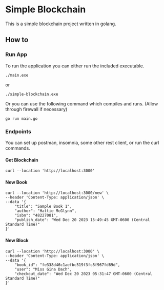 # Simple Blockchain
This is a simple blockchain project written in golang.

## How to

### Run App
To run the application you can either run the included executable.
```shell
./main.exe
```
or
```shell
./simple-blockchain.exe
```
Or you can use the following command which compiles and runs. (Allow through firewall if necessary)
```shell
go run main.go
```

### Endpoints
You can set up postman, insomnia, some other rest client, or run the curl commands.
#### Get Blockchain
```shell
curl --location 'http://localhost:3000'
```

#### New Book
```shell
curl --location 'http://localhost:3000/new' \
--header 'Content-Type: application/json' \
--data '{
    "title": "Sample Book 1",
    "author": "Hattie McGlynn",
    "isbn": "48227081",
    "publish_date": "Wed Dec 20 2023 15:49:45 GMT-0600 (Central Standard Time)"
}'
```

#### New Block
```shell
curl --location 'http://localhost:3000' \
--header 'Content-Type: application/json' \
--data '{
    "book_id": "fe338d46c1aefbc519f3fc8f967fd69d",
    "user": "Miss Gina Dach",
    "checkout_date": "Wed Dec 20 2023 05:31:47 GMT-0600 (Central Standard Time)"
}'
```